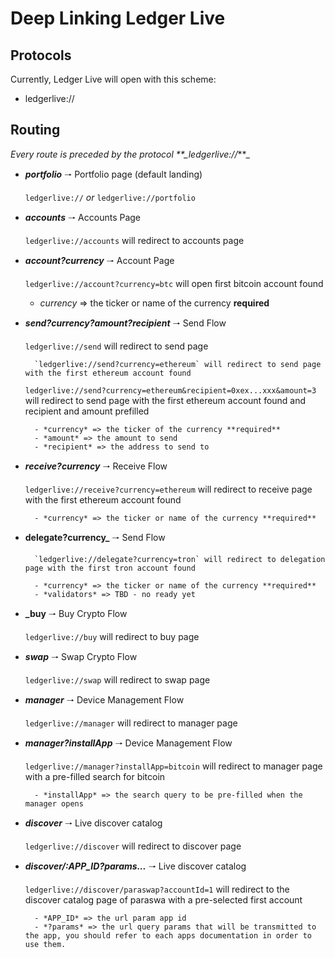 # Deep Linking Ledger Live

## Protocols

Currently, Ledger Live will open with this scheme:

- ledgerlive://

## Routing

_Every route is preceded by the protocol \*\*\_ledgerlive://_\*\*\_

- **_portfolio_** 🠒 Portfolio page (default landing)

  `ledgerlive://` _or_ `ledgerlive://portfolio`

- **_accounts_** 🠒 Accounts Page

  `ledgerlive://accounts` will redirect to accounts page

- **_account?currency_** 🠒 Account Page

  `ledgerlive://account?currency=btc` will open first bitcoin account found

  - _currency_ => the ticker or name of the currency **required**

- **_send?currency?amount?recipient_** 🠒 Send Flow

  `ledgerlive://send` will redirect to send page

      	`ledgerlive://send?currency=ethereum` will redirect to send page with the first ethereum account found

  `ledgerlive://send?currency=ethereum&recipient=0xex...xxx&amount=3` will redirect to send page with the first ethereum account found and recipient and amount prefilled

      	- *currency* => the ticker of the currency **required**
      	- *amount* => the amount to send
      	- *recipient* => the address to send to

- **_receive?currency_** 🠒 Receive Flow

  `ledgerlive://receive?currency=ethereum` will redirect to receive page with the first ethereum account found

      	- *currency* => the ticker or name of the currency **required**

- **delegate?currency\_** 🠒 Send Flow

      	`ledgerlive://delegate?currency=tron` will redirect to delegation page with the first tron account found

      	- *currency* => the ticker or name of the currency **required**
      	- *validators* => TBD - no ready yet

* **\_buy** 🠒 Buy Crypto Flow

  `ledgerlive://buy` will redirect to buy page

* **_swap_** 🠒 Swap Crypto Flow

  `ledgerlive://swap` will redirect to swap page

* **_manager_** 🠒 Device Management Flow

  `ledgerlive://manager` will redirect to manager page

* **_manager?installApp_** 🠒 Device Management Flow

  `ledgerlive://manager?installApp=bitcoin` will redirect to manager page with a pre-filled search for bitcoin

        - *installApp* => the search query to be pre-filled when the manager opens

- **_discover_** 🠒 Live discover catalog

  `ledgerlive://discover` will redirect to discover page

- **_discover/:APP_ID?params..._** 🠒 Live discover catalog

  `ledgerlive://discover/paraswap?accountId=1` will redirect to the discover catalog page of paraswa with a pre-selected first account

        - *APP_ID* => the url param app id
        - *?params* => the url query params that will be transmitted to the app, you should refer to each apps documentation in order to use them.
